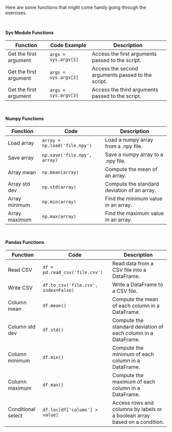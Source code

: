 Here are some functions that might come handy going through the exercises.

<br>

**Sys Module Functions**

| Function               | Code Example                           | Description                                                   |
|------------------------|----------------------------------------|---------------------------------------------------------------|
| Get the first argument | `args = sys.argv[1]`                   | Access the first arguments passed to the script.              |
| Get the first argument | `args = sys.argv[2]`                   | Access the second arguments passed to the script.             |
| Get the first argument | `args = sys.argv[3]`                   | Access the third arguments passed to the script.              |

<br>

**Numpy Functions**

| Function       | Code                             | Description                                     |
|----------------|----------------------------------|-------------------------------------------------|
| Load array     | `array = np.load('file.npy')`    | Load a numpy array from a .npy file.            |
| Save array     | `np.save('file.npy', array)`     | Save a numpy array to a .npy file.              |
| Array mean     | `np.mean(array)`                 | Compute the mean of an array.                   |
| Array std dev  | `np.std(array)`                  | Compute the standard deviation of an array.     |
| Array minimum  | `np.min(array)`                  | Find the minimum value in an array.             |
| Array maximum  | `np.max(array)`                  | Find the maximum value in an array.             |

<br>

**Pandas Functions**

| Function          | Code                                     | Description                                                      |
|-------------------|------------------------------------------|------------------------------------------------------------------|
| Read CSV          | `df = pd.read_csv('file.csv')`           | Read data from a CSV file into a DataFrame.                      |
| Write CSV         | `df.to_csv('file.csv', index=False)`     | Write a DataFrame to a CSV file.                                 |
| Column mean       | `df.mean()`                              | Compute the mean of each column in a DataFrame.                  |
| Column std dev    | `df.std()`                               | Compute the standard deviation of each column in a DataFrame.    |
| Column minimum    | `df.min()`                               | Compute the minimum of each column in a DataFrame.               |
| Column maximum    | `df.max()`                               | Compute the maximum of each column in a DataFrame.               |
| Conditional select| `df.loc[df['column'] > value]`           | Access rows and columns by labels or a boolean array based on a condition. |